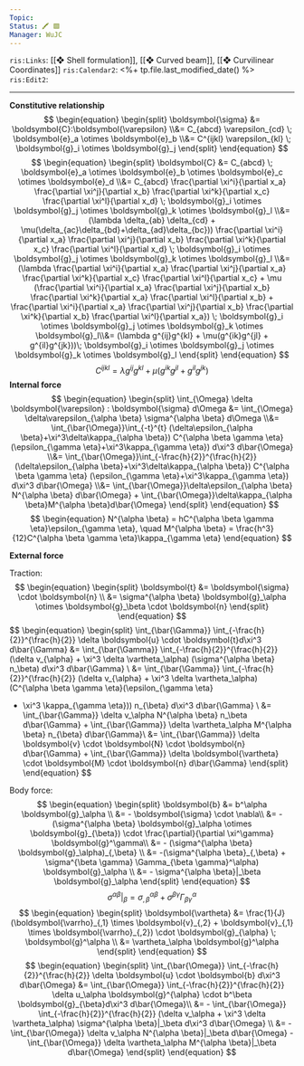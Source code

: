 ```yaml
---
Topic:
Status: 🖍 🟩
Manager: WuJC
---
```

`ris:Links`: [[❖ Shell formulation]], [[❖ Curved beam]], [[❖ Curvilinear Coordinates]]
`ris:Calendar2`: <%+ tp.file.last_modified_date() %>
`ris:Edit2`:

---

**Constitutive relationship**
$$
\begin{equation}
\begin{split}
\boldsymbol{\sigma} &= \boldsymbol{C}:\boldsymbol{\varepsilon} \\&=
C_{abcd} \varepsilon_{cd} \; \boldsymbol{e}_a \otimes \boldsymbol{e}_b \\&=
C^{ijkl} \varepsilon_{kl} \; \boldsymbol{g}_i \otimes \boldsymbol{g}_j
\end{split}
\end{equation}
$$
$$
\begin{equation}
\begin{split}
\boldsymbol{C} &= C_{abcd} \; \boldsymbol{e}_a \otimes \boldsymbol{e}_b
\otimes \boldsymbol{e}_c \otimes \boldsymbol{e}_d \\&=
C_{abcd} \frac{\partial \xi^i}{\partial x_a}
\frac{\partial \xi^j}{\partial x_b}
\frac{\partial \xi^k}{\partial x_c}
\frac{\partial \xi^l}{\partial x_d}
\; \boldsymbol{g}_i \otimes \boldsymbol{g}_j
\otimes \boldsymbol{g}_k \otimes \boldsymbol{g}_l \\&=
(\lambda \delta_{ab} \delta_{cd} + \mu(\delta_{ac}\delta_{bd}+\delta_{ad}\delta_{bc}))
\frac{\partial \xi^i}{\partial x_a}
\frac{\partial \xi^j}{\partial x_b}
\frac{\partial \xi^k}{\partial x_c}
\frac{\partial \xi^l}{\partial x_d}
\; \boldsymbol{g}_i \otimes \boldsymbol{g}_j
\otimes \boldsymbol{g}_k \otimes \boldsymbol{g}_l \\&=
(\lambda \frac{\partial \xi^i}{\partial x_a} \frac{\partial \xi^j}{\partial x_a}
\frac{\partial \xi^k}{\partial x_c} \frac{\partial \xi^l}{\partial x_c} +
\mu (\frac{\partial \xi^i}{\partial x_a} \frac{\partial \xi^j}{\partial x_b}
\frac{\partial \xi^k}{\partial x_a} \frac{\partial \xi^l}{\partial x_b} +
\frac{\partial \xi^i}{\partial x_a} \frac{\partial \xi^j}{\partial x_b}
\frac{\partial \xi^k}{\partial x_b} \frac{\partial \xi^l}{\partial x_a})
\; \boldsymbol{g}_i \otimes \boldsymbol{g}_j
\otimes \boldsymbol{g}_k \otimes \boldsymbol{g}_l\\&=
(\lambda g^{ij}g^{kl} + \mu(g^{ik}g^{jl} + g^{il}g^{jk}))\; \boldsymbol{g}_i \otimes \boldsymbol{g}_j
\otimes \boldsymbol{g}_k \otimes \boldsymbol{g}_l
\end{split}
\end{equation}
$$
$$
\begin{equation}
C^{ijkl} = \lambda g^{ij}g^{kl} + \mu(g^{ik}g^{jl} + g^{il}g^{jk})
\end{equation}
$$
**Internal force**
$$
\begin{equation}
\begin{split}
\int_{\Omega} \delta \boldsymbol{\varepsilon} : \boldsymbol{\sigma} d\Omega &=
\int_{\Omega} \delta\varepsilon_{\alpha \beta} \sigma^{\alpha \beta} d\Omega \\&=
\int_{\bar{\Omega}}\int_{-t}^{t} (\delta\epsilon_{\alpha \beta}+\xi^3\delta\kappa_{\alpha \beta})
C^{\alpha \beta \gamma \eta} (\epsilon_{\gamma \eta}+\xi^3\kappa_{\gamma \eta}) d\xi^3 d\bar{\Omega} \\&=
\int_{\bar{\Omega}}\int_{-\frac{h}{2}}^{\frac{h}{2}} (\delta\epsilon_{\alpha \beta}+\xi^3\delta\kappa_{\alpha \beta})
C^{\alpha \beta \gamma \eta} (\epsilon_{\gamma \eta}+\xi^3\kappa_{\gamma \eta}) d\xi^3 d\bar{\Omega} \\&=
\int_{\bar{\Omega}}\delta\epsilon_{\alpha \beta} N^{\alpha \beta} d\bar{\Omega} +
\int_{\bar{\Omega}}\delta\kappa_{\alpha \beta}M^{\alpha \beta}d\bar{\Omega}
\end{split}
\end{equation}
$$
$$
\begin{equation}
N^{\alpha \beta} = hC^{\alpha \beta \gamma \eta}\epsilon_{\gamma \eta}, \quad M^{\alpha \beta} = \frac{h^3}{12}C^{\alpha \beta \gamma \eta}\kappa_{\gamma \eta}
\end{equation}
$$

**External force**

Traction:
$$
\begin{equation}
\begin{split}
\boldsymbol{t} &= \boldsymbol{\sigma} \cdot \boldsymbol{n} \\
&= \sigma^{\alpha \beta} \boldsymbol{g}_\alpha
\otimes \boldsymbol{g}_\beta \cdot \boldsymbol{n}
\end{split}
\end{equation}
$$
$$
\begin{equation}
\begin{split}
\int_{\bar{\Gamma}}
\int_{-\frac{h}{2}}^{\frac{h}{2}}
\delta \boldsymbol{u} \cdot \boldsymbol{t}d\xi^3 d\bar{\Gamma}
&= \int_{\bar{\Gamma}}
\int_{-\frac{h}{2}}^{\frac{h}{2}}
(\delta v_{\alpha} + \xi^3 \delta \vartheta_\alpha)
(\sigma^{\alpha \beta} n_\beta) d\xi^3 d\bar{\Gamma} \\
&= \int_{\bar{\Gamma}}
\int_{-\frac{h}{2}}^{\frac{h}{2}}
(\delta v_{\alpha} + \xi^3 \delta \vartheta_\alpha)
(C^{\alpha \beta \gamma \eta}(\epsilon_{\gamma \eta}
+ \xi^3 \kappa_{\gamma \eta}))
n_{\beta} d\xi^3 d\bar{\Gamma} \\
&= \int_{\bar{\Gamma}} \delta v_\alpha
N^{\alpha \beta} n_\beta d\bar{\Gamma} +
\int_{\bar{\Gamma}} \delta \vartheta_\alpha
M^{\alpha \beta} n_{\beta} d\bar{\Gamma}\\
&= \int_{\bar{\Gamma}} \delta \boldsymbol{v} \cdot
\boldsymbol{N} \cdot \boldsymbol{n} d\bar{\Gamma} +
\int_{\bar{\Gamma}} \delta \boldsymbol{\vartheta} \cdot
\boldsymbol{M} \cdot \boldsymbol{n} d\bar{\Gamma}
\end{split}
\end{equation}
$$

Body force:
$$
\begin{equation}
\begin{split}
\boldsymbol{b} &= b^\alpha \boldsymbol{g}_\alpha \\
&= - \boldsymbol{\sigma} \cdot  \nabla\\
&= - (\sigma^{\alpha \beta} \boldsymbol{g}_\alpha \otimes
\boldsymbol{g}_{\beta}) \cdot
\frac{\partial}{\partial \xi^\gamma} \boldsymbol{g}^\gamma\\
&= - (\sigma^{\alpha \beta} \boldsymbol{g}_\alpha)_{,\beta} \\
&= -(\sigma^{\alpha \beta}_{,\beta} +
\sigma^{\beta \gamma} \Gamma_{\beta \gamma}^\alpha) \boldsymbol{g}_\alpha \\
&= - \sigma^{\alpha \beta}|_\beta \boldsymbol{g}_\alpha
\end{split}
\end{equation}
$$
$$
\begin{equation}
\sigma^{\alpha \beta}|_\beta = \sigma^{\alpha \beta}_{,\beta} +
\sigma^{\beta \gamma} \Gamma_{\beta \gamma}^\alpha
\end{equation}
$$
$$
\begin{equation}
\begin{split}
\boldsymbol{\vartheta} &= \frac{1}{J}
(\boldsymbol{\varrho}_{,1} \times
\boldsymbol{v}_{,2} + \boldsymbol{v}_{,1} \times \boldsymbol{\varrho}_{,2}) \cdot
\boldsymbol{g}_{\alpha} \; \boldsymbol{g}^\alpha \\
&= \vartheta_\alpha \boldsymbol{g}^\alpha
\end{split}
\end{equation}
$$
$$
\begin{equation}
\begin{split}
\int_{\bar{\Omega}} \int_{-\frac{h}{2}}^{\frac{h}{2}}
\delta \boldsymbol{u} \cdot \boldsymbol{b} d\xi^3 d\bar{\Omega}
&= \int_{\bar{\Omega}} \int_{-\frac{h}{2}}^{\frac{h}{2}}
\delta u_\alpha \boldsymbol{g}^{\alpha} \cdot
b^\beta \boldsymbol{g}_{\beta}d\xi^3 d\bar{\Omega}\\
&= - \int_{\bar{\Omega}} \int_{-\frac{h}{2}}^{\frac{h}{2}}
(\delta v_\alpha + \xi^3 \delta \vartheta_\alpha)
\sigma^{\alpha \beta}|_\beta d\xi^3 d\bar{\Omega} \\
&= - \int_{\bar{\Omega}} \delta v_\alpha
N^{\alpha \beta}|_\beta d\bar{\Omega} -
\int_{\bar{\Omega}} \delta \vartheta_\alpha
M^{\alpha \beta}|_\beta d\bar{\Omega}
\end{split}
\end{equation}
$$

